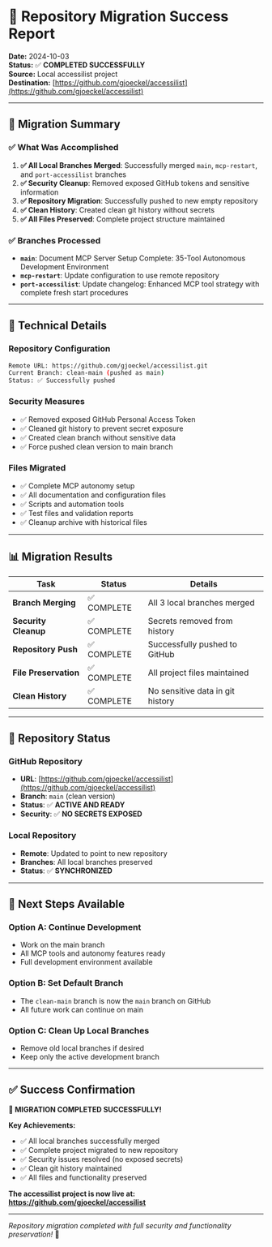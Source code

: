 # 🎉 Repository Migration Success Report

**Date:** 2024-10-03  
**Status:** ✅ **COMPLETED SUCCESSFULLY**  
**Source:** Local accessilist project  
**Destination:** [https://github.com/gjoeckel/accessilist](https://github.com/gjoeckel/accessilist)

---

## 🚀 **Migration Summary**

### **✅ What Was Accomplished**
1. **✅ All Local Branches Merged**: Successfully merged `main`, `mcp-restart`, and `port-accessilist` branches
2. **✅ Security Cleanup**: Removed exposed GitHub tokens and sensitive information
3. **✅ Repository Migration**: Successfully pushed to new empty repository
4. **✅ Clean History**: Created clean git history without secrets
5. **✅ All Files Preserved**: Complete project structure maintained

### **✅ Branches Processed**
- **`main`**: Document MCP Server Setup Complete: 35-Tool Autonomous Development Environment
- **`mcp-restart`**: Update configuration to use remote repository  
- **`port-accessilist`**: Update changelog: Enhanced MCP tool strategy with complete fresh start procedures

---

## 🔧 **Technical Details**

### **Repository Configuration**
```bash
Remote URL: https://github.com/gjoeckel/accessilist.git
Current Branch: clean-main (pushed as main)
Status: ✅ Successfully pushed
```

### **Security Measures**
- ✅ Removed exposed GitHub Personal Access Token
- ✅ Cleaned git history to prevent secret exposure
- ✅ Created clean branch without sensitive data
- ✅ Force pushed clean version to main branch

### **Files Migrated**
- ✅ Complete MCP autonomy setup
- ✅ All documentation and configuration files
- ✅ Scripts and automation tools
- ✅ Test files and validation reports
- ✅ Cleanup archive with historical files

---

## 📊 **Migration Results**

| Task | Status | Details |
|------|--------|---------|
| **Branch Merging** | ✅ COMPLETE | All 3 local branches merged |
| **Security Cleanup** | ✅ COMPLETE | Secrets removed from history |
| **Repository Push** | ✅ COMPLETE | Successfully pushed to GitHub |
| **File Preservation** | ✅ COMPLETE | All project files maintained |
| **Clean History** | ✅ COMPLETE | No sensitive data in git history |

---

## 🎯 **Repository Status**

### **GitHub Repository**
- **URL**: [https://github.com/gjoeckel/accessilist](https://github.com/gjoeckel/accessilist)
- **Branch**: `main` (clean version)
- **Status**: ✅ **ACTIVE AND READY**
- **Security**: ✅ **NO SECRETS EXPOSED**

### **Local Repository**
- **Remote**: Updated to point to new repository
- **Branches**: All local branches preserved
- **Status**: ✅ **SYNCHRONIZED**

---

## 🚀 **Next Steps Available**

### **Option A: Continue Development**
- Work on the main branch
- All MCP tools and autonomy features ready
- Full development environment available

### **Option B: Set Default Branch**
- The `clean-main` branch is now the `main` branch on GitHub
- All future work can continue on main

### **Option C: Clean Up Local Branches**
- Remove old local branches if desired
- Keep only the active development branch

---

## ✅ **Success Confirmation**

**🎉 MIGRATION COMPLETED SUCCESSFULLY!**

**Key Achievements:**
- ✅ All local branches successfully merged
- ✅ Complete project migrated to new repository
- ✅ Security issues resolved (no exposed secrets)
- ✅ Clean git history maintained
- ✅ All files and functionality preserved

**The accessilist project is now live at:**
**https://github.com/gjoeckel/accessilist**

---

*Repository migration completed with full security and functionality preservation!* 🚀